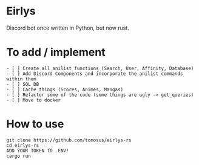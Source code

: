 # Eirlys
Discord bot once written in Python, but now rust.

# To add / implement
```
- [ ] Create all anilist functions (Search, User, Affinity, Database)
- [ ] Add Discord Components and incorporate the anilist commands within them
- [ ] SQL DB
- [ ] Cache things (Scores, Animes, Mangas)
- [ ] Refactor some of the code (some things are ugly -> get_queries)
- [ ] Move to docker
```

# How to use
```
git clone https://github.com/tomosus/eirlys-rs
cd eirlys-rs
ADD YOUR TOKEN TO .ENV!
cargo run
```